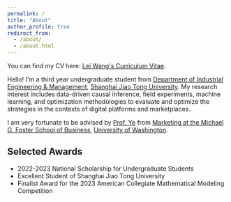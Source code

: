 ```yaml
---
permalink: /
title: "About"
author_profile: true
redirect_from: 
  - /about/
  - /about.html
---
```


You can find my CV here: [Lei Wang's Curriculum Vitae](../files/汪磊留学简历_EN_暑研版.pdf).

Hello! I'm a third year undergraduate student from [Department of Industrial Engineering & Management](https://ieem.sjtu.edu.cn/), [Shanghai Jiao Tong University](https://www.sjtu.edu.cn/). My research interest includes data-driven causal inference, field experiments, machine learning, and optimization methodologies to evaluate and optimize the strategies in the contexts of digital platforms and marketplaces.

I am very fortunate to be advised by [Prof. Ye](https://zikunye.com/) from [Marketing at the Michael G. Foster School of Business](https://foster.uw.edu/), [University of Washington](https://www.washington.edu/). 

Selected Awards
------
* 2022-2023 National Scholarship for Undergraduate Students
* Excellent Student of Shanghai Jiao Tong University
* Finalist Award for the 2023 American Collegiate Mathematical Modeling Competition
